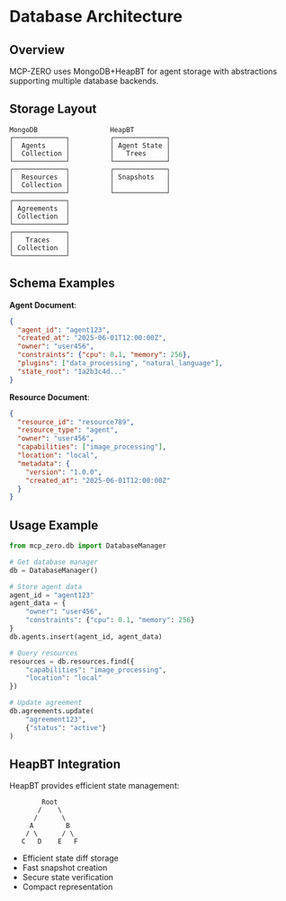 # Database Architecture

## Overview

MCP-ZERO uses MongoDB+HeapBT for agent storage with abstractions supporting multiple database backends.

## Storage Layout

```
MongoDB                  HeapBT
┌─────────────┐          ┌─────────────┐
│  Agents     │          │ Agent State │
│  Collection │          │   Trees     │
└─────────────┘          └─────────────┘
┌─────────────┐          ┌─────────────┐
│  Resources  │          │ Snapshots   │
│  Collection │          │             │
└─────────────┘          └─────────────┘
┌─────────────┐
│ Agreements  │
│ Collection  │
└─────────────┘
┌─────────────┐
│   Traces    │
│ Collection  │
└─────────────┘
```

## Schema Examples

**Agent Document**:
```json
{
  "agent_id": "agent123",
  "created_at": "2025-06-01T12:00:00Z",
  "owner": "user456",
  "constraints": {"cpu": 0.1, "memory": 256},
  "plugins": ["data_processing", "natural_language"],
  "state_root": "1a2b3c4d..."
}
```

**Resource Document**:
```json
{
  "resource_id": "resource789",
  "resource_type": "agent",
  "owner": "user456",
  "capabilities": ["image_processing"],
  "location": "local",
  "metadata": {
    "version": "1.0.0",
    "created_at": "2025-06-01T12:00:00Z"
  }
}
```

## Usage Example

```python
from mcp_zero.db import DatabaseManager

# Get database manager
db = DatabaseManager()

# Store agent data
agent_id = "agent123"
agent_data = {
    "owner": "user456",
    "constraints": {"cpu": 0.1, "memory": 256}
}
db.agents.insert(agent_id, agent_data)

# Query resources
resources = db.resources.find({
    "capabilities": "image_processing",
    "location": "local"
})

# Update agreement
db.agreements.update(
    "agreement123",
    {"status": "active"}
)
```

## HeapBT Integration

HeapBT provides efficient state management:

```
        Root
       /    \
      /      \
     A        B
    / \      / \
   C   D    E   F
```

- Efficient state diff storage
- Fast snapshot creation
- Secure state verification
- Compact representation
